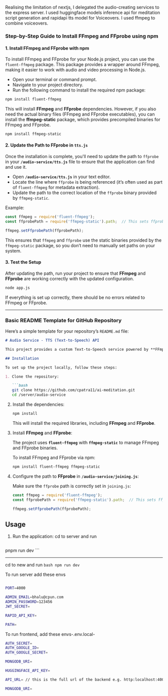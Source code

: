 Realising the limitation of nextjs, I delegated the audio-creating services to the express server.  I used huggingface models inference api for meditation script generation and rapidapi tts model for Voiceovers. I used ffmpeg to combine voiceovers.

### **Step-by-Step Guide to Install FFmpeg and FFprobe using npm**

#### **1. Install FFmpeg and FFprobe with npm**

To install FFmpeg and FFprobe for your Node.js project, you can use the `fluent-ffmpeg` package. This package provides a wrapper around FFmpeg, making it easier to work with audio and video processing in Node.js.

- Open your terminal or command prompt.
- Navigate to your project directory.
- Run the following command to install the required npm package:

```bash
npm install fluent-ffmpeg
```

This will install **FFmpeg** and **FFprobe** dependencies. However, if you also need the actual binary files (FFmpeg and FFprobe executables), you can install the **ffmpeg-static** package, which provides precompiled binaries for FFmpeg and FFprobe.

```bash
npm install ffmpeg-static
```

#### **2. Update the Path to FFprobe in `tts.js`**

Once the installation is complete, you'll need to update the path to `ffprobe` in your **`/audio-service/tts.js`** file to ensure that the application can find and use it.

- Open **`/audio-service/tts.js`** in your text editor.
- Locate the line where `ffprobe` is being referenced (it’s often used as part of `fluent-ffmpeg` for metadata extraction).
- Update the path to the correct location of the `ffprobe` binary provided by `ffmpeg-static`.

Example:

```javascript
const ffmpeg = require('fluent-ffmpeg');
const ffprobePath = require('ffmpeg-static').path;  // This sets ffprobe's path

ffmpeg.setFfprobePath(ffprobePath);
```

This ensures that `ffmpeg` and `ffprobe` use the static binaries provided by the `ffmpeg-static` package, so you don’t need to manually set paths on your system.

#### **3. Test the Setup**

After updating the path, run your project to ensure that **FFmpeg** and **FFprobe** are working correctly with the updated configuration.

```bash
node app.js
```

If everything is set up correctly, there should be no errors related to FFmpeg or FFprobe.

---

### **Basic README Template for GitHub Repository**

Here’s a simple template for your repository’s `README.md` file:

```markdown
# Audio Service - TTS (Text-to-Speech) API

This project provides a custom Text-to-Speech service powered by **FFmpeg** and **FFprobe**, built with Node.js. It allows users to convert text into audio and customize their audio sessions.

## Installation

To set up the project locally, follow these steps:

1. Clone the repository:

   ```bash
   git clone https://github.com/cpatra11/ai-meditation.git
   cd /server/audio-service
   ```

2. Install the dependencies:

   ```bash
   npm install
   ```

   This will install the required libraries, including **FFmpeg** and **FFprobe**.

3. Install **FFmpeg** and **FFprobe**:

   The project uses **`fluent-ffmpeg`** with **`ffmpeg-static`** to manage FFmpeg and FFprobe binaries.

   To install FFmpeg and FFprobe via npm:

   ```bash
   npm install fluent-ffmpeg ffmpeg-static
   ```

4. Configure the path to **FFprobe** in **`/audio-service/joining.js`**:

   Make sure the `ffprobe` path is correctly set in `joining.js`:

   ```javascript
   const ffmpeg = require('fluent-ffmpeg');
   const ffprobePath = require('ffmpeg-static').path;  // This sets ffprobe's path

   ffmpeg.setFfprobePath(ffprobePath);
   ```

## Usage

1. Run the application:
   cd to server and run

   ```bash
pnpm run dev   ```



---
cd to new and run ```bash npm run dev ```


To run server add these envs
```bash

PORT=4000

ADMIN_EMAIL=bhalu@cpun.com
ADMIN_PASSWORD=123456
JWT_SECRET=

RAPID_API_KEY=

PATH=


```


To run frontend, add these envs-.env.local-
```bash
AUTH_SECRET=
AUTH_GOOGLE_ID=
AUTH_GOOGLE_SECRET=

MONGODB_URI=

HUGGINGFACE_API_KEY=

API_URL= // this is the full url of the backend e.g. http:localhost:4000

MONGODB_URI=
```

